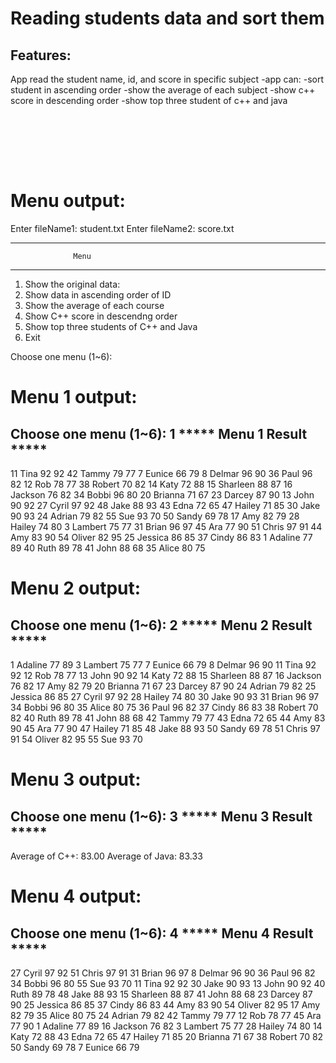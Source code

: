 # Reading students data and sort them
## Features:
App read the student name, id, and score in specific subject
-app can:
  -sort student in ascending order
  -show the average of each subject
  -show c++ score in descending order
  -show top three student of c++ and java

<br><br>



<br><br>
# Menu output:
Enter fileName1: student.txt
Enter fileName2: score.txt

-------------------------------------------
                  Menu
-------------------------------------------
1. Show the original data:
2. Show data in ascending order of ID
3. Show the average of each course
4. Show C++ score in descendng order
5. Show top three students of C++ and Java
6. Exit

Choose one menu (1~6):

# Menu 1 output:
Choose one menu (1~6): 1
***** Menu 1 Result *****
-------------------------
11      Tina 92 92
42     Tammy 79 77
 7    Eunice 66 79
 8    Delmar 96 90
36      Paul 96 82
12       Rob 78 77
38    Robert 70 82
14      Katy 72 88
15  Sharleen 88 87
16   Jackson 76 82
34     Bobbi 96 80
20   Brianna 71 67
23    Darcey 87 90
13      John 90 92
27     Cyril 97 92
48      Jake 88 93
43      Edna 72 65
47    Hailey 71 85
30      Jake 90 93
24    Adrian 79 82
55       Sue 93 70
50     Sandy 69 78
17       Amy 82 79
28    Hailey 74 80
 3   Lambert 75 77
31     Brian 96 97
45       Ara 77 90
51     Chris 97 91
44       Amy 83 90
54    Oliver 82 95
25   Jessica 86 85
37     Cindy 86 83
 1   Adaline 77 89
40      Ruth 89 78
41      John 88 68
35     Alice 80 75

# Menu 2 output:
Choose one menu (1~6): 2
***** Menu 2 Result *****
-------------------------
 1   Adaline 77 89
 3   Lambert 75 77
 7    Eunice 66 79
 8    Delmar 96 90
11      Tina 92 92
12       Rob 78 77
13      John 90 92
14      Katy 72 88
15  Sharleen 88 87
16   Jackson 76 82
17       Amy 82 79
20   Brianna 71 67
23    Darcey 87 90
24    Adrian 79 82
25   Jessica 86 85
27     Cyril 97 92
28    Hailey 74 80
30      Jake 90 93
31     Brian 96 97
34     Bobbi 96 80
35     Alice 80 75
36      Paul 96 82
37     Cindy 86 83
38    Robert 70 82
40      Ruth 89 78
41      John 88 68
42     Tammy 79 77
43      Edna 72 65
44       Amy 83 90
45       Ara 77 90
47    Hailey 71 85
48      Jake 88 93
50     Sandy 69 78
51     Chris 97 91
54    Oliver 82 95
55       Sue 93 70

# Menu 3 output:
Choose one menu (1~6): 3
***** Menu 3 Result *****
-------------------------
Average of C++: 83.00
Average of Java: 83.33

# Menu 4 output:
Choose one menu (1~6): 4
***** Menu 4 Result *****
-------------------------
27     Cyril 97 92
51     Chris 97 91
31     Brian 96 97
 8    Delmar 96 90
36      Paul 96 82
34     Bobbi 96 80
55       Sue 93 70
11      Tina 92 92
30      Jake 90 93
13      John 90 92
40      Ruth 89 78
48      Jake 88 93
15  Sharleen 88 87
41      John 88 68
23    Darcey 87 90
25   Jessica 86 85
37     Cindy 86 83
44       Amy 83 90
54    Oliver 82 95
17       Amy 82 79
35     Alice 80 75
24    Adrian 79 82
42     Tammy 79 77
12       Rob 78 77
45       Ara 77 90
 1   Adaline 77 89
16   Jackson 76 82
 3   Lambert 75 77
28    Hailey 74 80
14      Katy 72 88
43      Edna 72 65
47    Hailey 71 85
20   Brianna 71 67
38    Robert 70 82
50     Sandy 69 78
 7    Eunice 66 79
